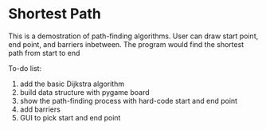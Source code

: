 # Shortest Path

This is a demostration of path-finding algorithms. User can draw start point, end point, and barriers inbetween.  The program would find the shortest path from start to end

To-do list:
1. add the basic Dijkstra algorithm
2. build data structure with pygame board
3. show the path-finding process with hard-code start and end point
4. add barriers
5. GUI to pick start and end point